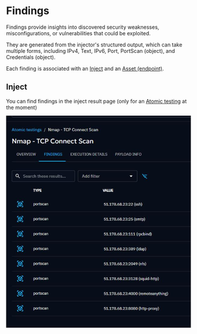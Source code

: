 # Findings

Findings provide insights into discovered security weaknesses, misconfigurations, or vulnerabilities that could be exploited.

They are generated from the injector's structured output, which can take multiple forms, including IPv4, Text, IPv6, Port, PortScan (object), and Credentials (object).

Each finding is associated with an [Inject](injects.md) and an [Asset (endpoint)](assets.md).

## Inject

You can find findings in the inject result page (only for an [Atomic testing](atomic.md) at the moment)

![Findings](assets/findings.jpg)

